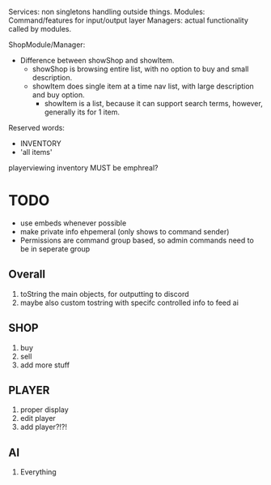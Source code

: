 ﻿Services: non singletons handling outside things.
Modules: Command/features for input/output layer
Managers: actual functionality called by modules.


ShopModule/Manager:
- Difference between showShop and showItem.
	- showShop is browsing entire list, with no option to buy and small description. 
	- showItem does single item at a time nav list, with large description and buy option.
		- showItem is a list, because it can support search terms, however, generally its for 1 item.

Reserved words:
- INVENTORY
- 'all items'


playerviewing inventory MUST be emphreal?

# TODO

- use embeds whenever possible
- make private info ehpemeral (only shows to command sender)
- Permissions are command group based, so admin commands need to be in seperate group

## Overall
1. toString the main objects, for outputting to discord
2. maybe also custom tostring with specifc controlled info to feed ai

## SHOP
1. buy
2. sell
3. add more stuff

## PLAYER
1. proper display
2. edit player
3. add player?!?!

## AI
1. Everything